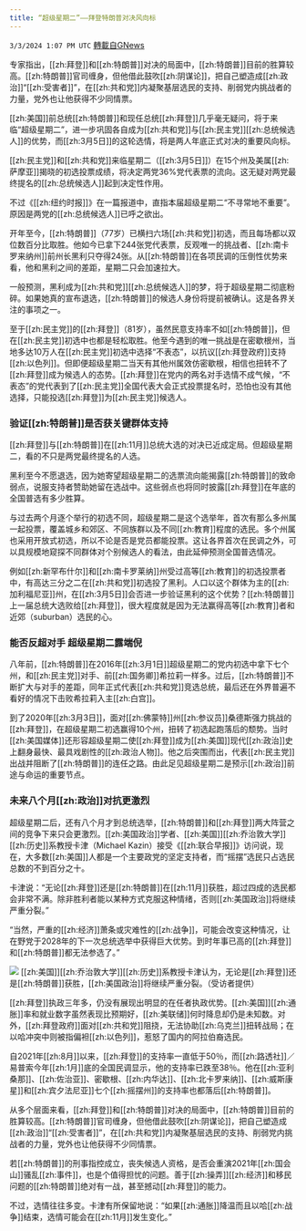 ```yaml
---
title: “超级星期二”——拜登特朗普对决风向标
---
```

`3/3/2024 1:07 PM UTC` [轉載自GNews](https://gnews.org/articles/2361029)

专家指出，[[zh:拜登]]和[[zh:特朗普]]对决的局面中，[[zh:特朗普]]目前的胜算较高。[[zh:特朗普]]官司缠身，但他借此鼓吹[[zh:阴谋论]]，把自己塑造成[[zh:政治]]“[[zh:受害者]]”，在[[zh:共和党]]内凝聚基层选民的支持、削弱党内挑战者的力量，党外也让他获得不少同情票。

[[zh:美国]]前总统[[zh:特朗普]]和现任总统[[zh:拜登]]几乎毫无疑问，将于来临“超级星期二”，进一步巩固各自成为[[zh:共和党]]与[[zh:民主党]][[zh:总统候选人]]的优势，而[[zh:3月5日]]的这轮选情，将是两人年底正式对决的重要风向标。

[[zh:民主党]]和[[zh:共和党]]来临星期二（[[zh:3月5日]]）在15个州及美属[[zh:萨摩亚]]揭晓的初选投票成绩，将决定两党36%党代表票的流向。这无疑对两党最终提名的[[zh:总统候选人]]起到决定性作用。

不过《[[zh:纽约时报]]》在一篇报道中，直指本届超级星期二“不寻常地不重要”。原因是两党的[[zh:总统候选人]]已呼之欲出。

开年至今，[[zh:特朗普]]（77岁）已横扫六场[[zh:共和党]]初选，而且每场都以双位数百分比取胜。他如今已拿下244张党代表票，反观唯一的挑战者、[[zh:南卡罗来纳州]]前州长黑利只夺得24张。从[[zh:特朗普]]在各项民调的压倒性优势来看，他和黑利之间的差距，星期二只会加速拉大。

一般预测，黑利成为[[zh:共和党]][[zh:总统候选人]]的梦，将于超级星期二彻底粉碎。如果她真的宣布退选，[[zh:特朗普]]的候选人身份将提前被确认。这是各界关注的事项之一。

至于[[zh:民主党]]的[[zh:拜登]]（81岁），虽然民意支持率不如[[zh:特朗普]]，但在[[zh:民主党]]初选中也都是轻松取胜。他至今遇到的唯一挑战是在密歇根州，当地多达10万人在[[zh:民主党]]初选中选择“不表态”，以抗议[[zh:拜登政府]]支持[[zh:以色列]]。但即便超级星期二当天有其他州属效仿密歇根，相信也扭转不了[[zh:拜登]]成为候选人的态势。[[zh:拜登]]在党内的两名对手选情不成气候，“不表态”的党代表到了[[zh:民主党]]全国代表大会正式投票提名时，恐怕也没有其他选择，只能投选[[zh:拜登]]为[[zh:民主党]]候选人。

### 验证[[zh:特朗普]]是否获关键群体支持

[[zh:拜登]]与[[zh:特朗普]]在[[zh:11月]]总统大选的对决已近成定局。但超级星期二，看的不只是两党最终提名的人选。

黑利至今不愿退选，因为她寄望超级星期二的选票流向能揭露[[zh:特朗普]]的致命弱点，说服支持者赞助她留在选战中。这些弱点也将同时披露[[zh:拜登]]在年底的全国普选有多少胜算。

与过去两个月逐个举行的初选不同，超级星期二是这个选举年，首次有那么多州属一起投票，覆盖城乡和郊区、不同族群以及不同[[zh:教育]]程度的选民。多个州属也采用开放式初选，所以不论是否是党员都能投票。这让各界首次在民调之外，可以具规模地窥探不同群体对个别候选人的看法，由此延伸预测全国普选情况。

例如[[zh:新罕布什尔]]和[[zh:南卡罗莱纳]]州受过高等[[zh:教育]]的初选投票者中，有高达三分之二在[[zh:共和党]]初选投了黑利。人口以这个群体为主的[[zh:加利福尼亚]]州，在[[zh:3月5日]]会否进一步验证黑利的这个优势？[[zh:特朗普]]上一届总统大选败给[[zh:拜登]]，很大程度就是因为无法赢得高等[[zh:教育]]者和近郊（suburban）选民的心。

### 能否反超对手 超级星期二露端倪

八年前，[[zh:特朗普]]在2016年[[zh:3月1日]]超级星期二的党内初选中拿下七个州，和[[zh:民主党]]对手、前[[zh:国务卿]]希拉莉一样多。过后，[[zh:特朗普]]不断扩大与对手的差距，同年正式代表[[zh:共和党]]竞选总统，最后还在外界普遍不看好的情况下击败希拉莉入主[[zh:白宫]]。

到了2020年[[zh:3月3日]]，面对[[zh:佛蒙特]]州[[zh:参议员]]桑德斯强力挑战的[[zh:拜登]]，在超级星期二初选赢得10个州，扭转了初选起跑落后的颓势。当时[[zh:美国媒体]]还形容超级星期二使[[zh:拜登]]成为[[zh:美国]]现代[[zh:政治]]史上翻身最快、最具戏剧性的[[zh:政治人物]]。他之后突围而出，代表[[zh:民主党]]出战并阻断了[[zh:特朗普]]的连任之路。由此足见超级星期二是预示[[zh:政治]]前途与命运的重要节点。

### 未来八个月[[zh:政治]]对抗更激烈

超级星期二后，还有八个月才到总统选举，[[zh:特朗普]]和[[zh:拜登]]两大阵营之间的竞争下来只会更激烈。[[zh:美国政治]]学者、[[zh:美国]][[zh:乔治敦大学]][[zh:历史]]系教授卡津（Michael Kazin）接受《[[zh:联合早报]]》访问说，现在，大多数[[zh:美国]]人都是一个主要政党的坚定支持者，而“摇摆”选民只占选民总数的不到百分之十。

卡津说：“无论[[zh:拜登]]还是[[zh:特朗普]]在[[zh:11月]]获胜，超过四成的选民都会非常不满。除非胜利者能以某种方式克服这种情绪，否则[[zh:美国政治]]将继续严重分裂。”

“当然，严重的[[zh:经济]]萧条或灾难性的[[zh:战争]]，可能会改变这种情况，让在野党于2028年的下一次总统选举中获得巨大优势。到时年事已高的[[zh:拜登]]和[[zh:特朗普]]都无法参选了。”

![](https://static.zaobao.com/s3fs-public/styles/inline_small/public/articles/2024/03/03/MKphoto.jpg?VersionId=Ivc66ZpVZIZcL_vh.FzicJ0AimnGyjPm&itok=HG1asSoi "") [[zh:美国]][[zh:乔治敦大学]][[zh:历史]]系教授卡津认为，无论是[[zh:拜登]]还是[[zh:特朗普]]获胜，[[zh:美国政治]]将继续严重分裂。（受访者提供）

[[zh:拜登]]执政三年多，仍没有展现出明显的在任者执政优势。[[zh:美国]][[zh:通胀]]率和就业数字虽然表现比预期好，[[zh:美联储]]何时降息却仍是未知数。对外，[[zh:拜登政府]]面对[[zh:共和党]]阻挠，无法协助[[zh:乌克兰]]扭转战局；在以哈冲突中则被指偏袒[[zh:以色列]]，惹怒了国内的阿拉伯裔选民。

自2021年[[zh:8月]]以来，[[zh:拜登]]的支持率一直低于50％，而[[zh:路透社]]／易普索今年[[zh:1月]]底的全国民调显示，他的支持率已跌至38％。他在[[zh:亚利桑那]]、[[zh:佐治亚]]、密歇根、[[zh:内华达]]、[[zh:北卡罗来纳]]、[[zh:威斯康星]]和[[zh:宾夕法尼亚]]七个[[zh:摇摆州]]的支持率也都落后[[zh:特朗普]]。

从多个层面来看，[[zh:拜登]]和[[zh:特朗普]]对决的局面中，[[zh:特朗普]]目前的胜算较高。[[zh:特朗普]]官司缠身，但他借此鼓吹[[zh:阴谋论]]，把自己塑造成[[zh:政治]]“[[zh:受害者]]”，在[[zh:共和党]]内凝聚基层选民的支持、削弱党内挑战者的力量，党外也让他获得不少同情票。

若[[zh:特朗普]]的刑事指控成立，丧失候选人资格，是否会重演2021年[[zh:国会山]]骚乱[[zh:事件]]，也是个值得担忧的问题。善于[[zh:操弄]][[zh:经济]]和移民问题的[[zh:特朗普]]绝对有一战，甚至撼动[[zh:拜登]]的能力。

不过，选情往往多变。卡津有所保留地说：“如果[[zh:通胀]]降温而且以哈[[zh:战争]]结束，选情可能会在[[zh:11月]]发生变化。”
